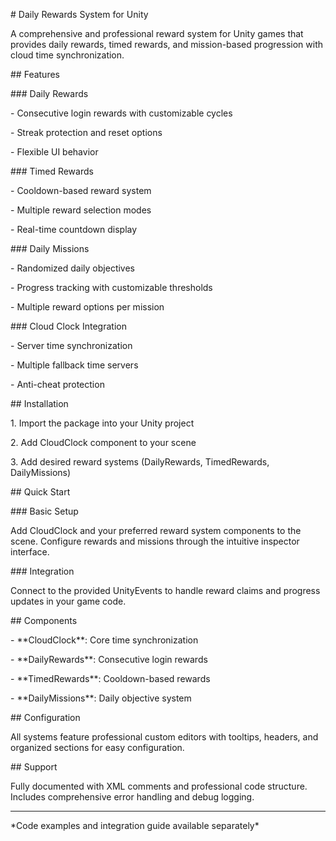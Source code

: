 \# Daily Rewards System for Unity 



A comprehensive and professional reward system for Unity games that provides daily rewards, timed rewards, and mission-based progression with cloud time synchronization.



\## Features




\### Daily Rewards

\- Consecutive login rewards with customizable cycles

\- Streak protection and reset options

\- Flexible UI behavior



\### Timed Rewards  

\- Cooldown-based reward system

\- Multiple reward selection modes

\- Real-time countdown display



\### Daily Missions

\- Randomized daily objectives

\- Progress tracking with customizable thresholds

\- Multiple reward options per mission



\### Cloud Clock Integration

\- Server time synchronization

\- Multiple fallback time servers

\- Anti-cheat protection



\## Installation



1\. Import the package into your Unity project

2\. Add CloudClock component to your scene

3\. Add desired reward systems (DailyRewards, TimedRewards, DailyMissions)



\## Quick Start



\### Basic Setup

Add CloudClock and your preferred reward system components to the scene. Configure rewards and missions through the intuitive inspector interface.



\### Integration

Connect to the provided UnityEvents to handle reward claims and progress updates in your game code.



\## Components



\- \*\*CloudClock\*\*: Core time synchronization

\- \*\*DailyRewards\*\*: Consecutive login rewards  

\- \*\*TimedRewards\*\*: Cooldown-based rewards

\- \*\*DailyMissions\*\*: Daily objective system



\## Configuration



All systems feature professional custom editors with tooltips, headers, and organized sections for easy configuration.



\## Support



Fully documented with XML comments and professional code structure. Includes comprehensive error handling and debug logging.



---



\*Code examples and integration guide available separately\*


